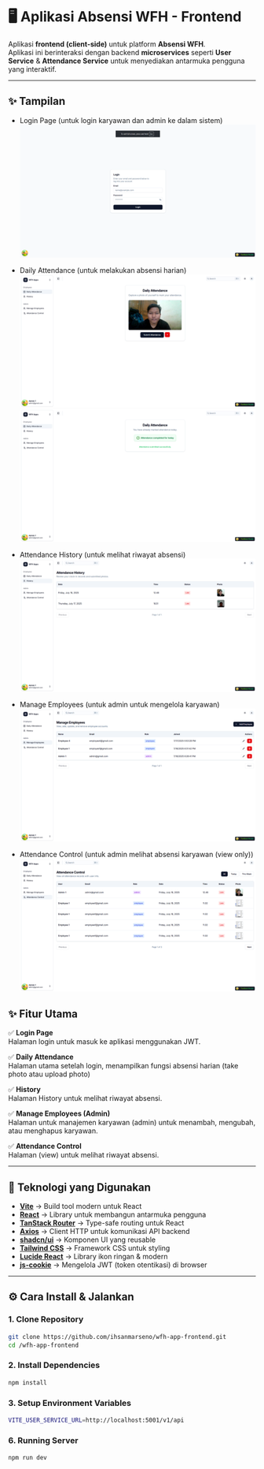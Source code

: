 # 🖥️ Aplikasi Absensi WFH - Frontend

Aplikasi **frontend (client-side)** untuk platform **Absensi WFH**.  
Aplikasi ini berinteraksi dengan backend **microservices** seperti **User Service** & **Attendance Service** untuk menyediakan antarmuka pengguna yang interaktif.

---

## ✨ Tampilan

- Login Page (untuk login karyawan dan admin ke dalam sistem)
  ![alt text](image.png)

- Daily Attendance (untuk melakukan absensi harian)
  ![alt text](image-1.png)
  ![alt text](image-2.png)

- Attendance History (untuk melihat riwayat absensi)
  ![alt text](image-3.png)

- Manage Employees (untuk admin untuk mengelola karyawan)
  ![alt text](image-4.png)

- Attendance Control (untuk admin melihat absensi karyawan (view only))
  ![alt text](image-5.png)

## ✨ Fitur Utama

✅ **Login Page**  
Halaman login untuk masuk ke aplikasi menggunakan JWT.

✅ **Daily Attendance**  
Halaman utama setelah login, menampilkan fungsi absensi harian (take photo atau upload photo)

✅ **History**  
Halaman History untuk melihat riwayat absensi.

✅ **Manage Employees (Admin)**  
Halaman untuk manajemen karyawan (admin) untuk menambah, mengubah, atau menghapus karyawan.

✅ **Attendance Control**  
Halaman (view) untuk melihat riwayat absensi.

---

## 🚀 Teknologi yang Digunakan

- **[Vite](https://vitejs.dev/)** → Build tool modern untuk React
- **[React](https://react.dev/)** → Library untuk membangun antarmuka pengguna
- **[TanStack Router](https://tanstack.com/router)** → Type-safe routing untuk React
- **[Axios](https://axios-http.com/)** → Client HTTP untuk komunikasi API backend
- **[shadcn/ui](https://ui.shadcn.com/)** → Komponen UI yang reusable
- **[Tailwind CSS](https://tailwindcss.com/)** → Framework CSS untuk styling
- **[Lucide React](https://lucide.dev/)** → Library ikon ringan & modern
- **[js-cookie](https://github.com/js-cookie/js-cookie)** → Mengelola JWT (token otentikasi) di browser

---

## ⚙️ Cara Install & Jalankan

### 1. Clone Repository

```bash
git clone https://github.com/ihsanmarseno/wfh-app-frontend.git
cd /wfh-app-frontend
```

### 2. Install Dependencies

```bash
npm install
```

### 3. Setup Environment Variables

```bash
VITE_USER_SERVICE_URL=http://localhost:5001/v1/api
```

### 6. Running Server

```bash
npm run dev
```
